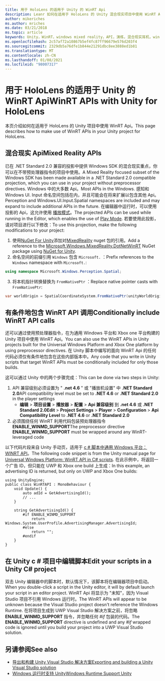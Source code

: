 ```yaml
---
title: 用于 HoloLens 的适用于 Unity 的 WinRT Api
description: Leanr 如何在适用于 HoloLens 的 Unity 混合现实项目中使用 WinRT Api 和 Windows 命名空间。
author: mikeriches
ms.author: mriches
ms.date: 03/21/2018
ms.topic: article
keywords: Unity，WinRT，windows mixed reality，API，演练，混合现实耳机，windows mixed reality 耳机，虚拟现实耳机，混合现实 Api
ms.openlocfilehash: 2c57af72a10867b5ef4fc87ff96679e576d203f4
ms.sourcegitcommit: 2329db5a76dfe1b844e21291dbc8ee3888ed1b81
ms.translationtype: MT
ms.contentlocale: zh-CN
ms.lasthandoff: 01/08/2021
ms.locfileid: "98007317"
---
```

# <a name="winrt-apis-with-unity-for-hololens"></a><span data-ttu-id="b477c-104">用于 HoloLens 的适用于 Unity 的 WinRT Api</span><span class="sxs-lookup"><span data-stu-id="b477c-104">WinRT APIs with Unity for HoloLens</span></span>

<span data-ttu-id="b477c-105">本页介绍如何在适用于 HoloLens 的 Unity 项目中使用 WinRT Api。</span><span class="sxs-lookup"><span data-stu-id="b477c-105">This page describes how to make use of WinRT APIs in your Unity project for HoloLens.</span></span>

## <a name="mixed-reality-apis"></a><span data-ttu-id="b477c-106">混合现实 Api</span><span class="sxs-lookup"><span data-stu-id="b477c-106">Mixed Reality APIs</span></span>

<span data-ttu-id="b477c-107">已在 .NET Standard 2.0 兼容的投影中提供 Windows SDK 的混合现实重点，你可以在不带预处理器指令的项目中使用。</span><span class="sxs-lookup"><span data-stu-id="b477c-107">A Mixed Reality focused subset of the Windows SDK has been made available in a .NET Standard 2.0 compatible projection, which you can use in your project without preprocessor directives.</span></span> <span data-ttu-id="b477c-108">Windows 中的大多数 Api。</span><span class="sxs-lookup"><span data-stu-id="b477c-108">Most APIs in the Windows.</span></span> <span data-ttu-id="b477c-109">感知和 Windows UI. Input 命名空间包括在内，并且可能会在将来扩展以包含其他 Api。</span><span class="sxs-lookup"><span data-stu-id="b477c-109">Perception and Windows.UI.Input.Spatial namespaces are included and may expand to include additional APIs in the future.</span></span> <span data-ttu-id="b477c-110">在编辑器中运行时，可以使用投影的 Api，这允许使用 [播放模式](https://docs.microsoft.com//windows/mixed-reality/unity-play-mode)。</span><span class="sxs-lookup"><span data-stu-id="b477c-110">The projected APIs can be used while running in the Editor, which enables the use of [Play Mode](https://docs.microsoft.com//windows/mixed-reality/unity-play-mode).</span></span> <span data-ttu-id="b477c-111">若要使用此投影，请对项目进行以下修改：</span><span class="sxs-lookup"><span data-stu-id="b477c-111">To use this projection, make the following modifications to your project:</span></span>

1) <span data-ttu-id="b477c-112">使用[NuGet For Unity](https://github.com/GlitchEnzo/NuGetForUnity)添加对[MixedReality](https://www.nuget.org/packages/Microsoft.Windows.MixedReality.DotNetWinRT) nuget 包的引用。</span><span class="sxs-lookup"><span data-stu-id="b477c-112">Add a reference to the [Microsoft.Windows.MixedReality.DotNetWinRT](https://www.nuget.org/packages/Microsoft.Windows.MixedReality.DotNetWinRT) NuGet package using [NuGet for Unity](https://github.com/GlitchEnzo/NuGetForUnity).</span></span>
2) <span data-ttu-id="b477c-113">命名空间的前缀引用 `Windows` 包含 `Microsoft.` ：</span><span class="sxs-lookup"><span data-stu-id="b477c-113">Prefix references to the `Windows` namespace with `Microsoft.`:</span></span>
```cs
using namespace Microsoft.Windows.Perception.Spatial;
```
3) <span data-ttu-id="b477c-114">将本机指针转换替换为 `FromNativePtr` ：</span><span class="sxs-lookup"><span data-stu-id="b477c-114">Replace native pointer casts with `FromNativePtr`:</span></span>
```cs
var worldOrigin = SpatialCoordinateSystem.FromNativePtr(unityWorldOriginPtr);
```

## <a name="conditionally-include-winrt-api-calls"></a><span data-ttu-id="b477c-115">有条件地包含 WinRT API 调用</span><span class="sxs-lookup"><span data-stu-id="b477c-115">Conditionally include WinRT API calls</span></span>

<span data-ttu-id="b477c-116">还可以通过使用预处理器指令，在为通用 Windows 平台和 Xbox one 平台构建的 Unity 项目中使用 WinRT Api。</span><span class="sxs-lookup"><span data-stu-id="b477c-116">You can also use the WinRT APIs in Unity projects built for the Universal Windows Platform and Xbox One platform by using preprocessor directives.</span></span> <span data-ttu-id="b477c-117">在 Unity 脚本中编写的面向 WinRT Api 的任何代码必须仅有条件地包含在这些内部版本中。</span><span class="sxs-lookup"><span data-stu-id="b477c-117">Any code that you write in Unity scripts that target WinRT APIs must be conditionally included for only those builds.</span></span> 

<span data-ttu-id="b477c-118">这可以通过 Unity 中的两个步骤完成：</span><span class="sxs-lookup"><span data-stu-id="b477c-118">This can be done via two steps in Unity:</span></span>
1) <span data-ttu-id="b477c-119">API 兼容级别必须设置为 " **.net 4.6** " 或 "播放机设置" 中 **.NET Standard 2.0**</span><span class="sxs-lookup"><span data-stu-id="b477c-119">API compatibility level must be set to **.NET 4.6** or **.NET Standard 2.0** in the player settings</span></span>
    - <span data-ttu-id="b477c-120">**编辑**  > **项目设置**  > **播放器**  > **配置**  > **Api 兼容级别** 到 **.net 4.6** 或 **.NET Standard 2.0**</span><span class="sxs-lookup"><span data-stu-id="b477c-120">**Edit** > **Project Settings** > **Player** > **Configuration** > **Api Compatibility Level** to **.NET 4.6** or **.NET Standard 2.0**</span></span>
2) <span data-ttu-id="b477c-121">必须围绕任何 WinRT 利用代码包装预处理器指令 **ENABLE_WINMD_SUPPORT**</span><span class="sxs-lookup"><span data-stu-id="b477c-121">The preprocessor directive **ENABLE_WINMD_SUPPORT** must be wrapped around any WinRT-leveraged code</span></span>

<span data-ttu-id="b477c-122">以下代码片段来自 Unity 手动页，适用于 [c # 脚本中通用 Windows 平台： WINRT API](https://docs.unity3d.com/Manual/windowsstore-scripts.html)。</span><span class="sxs-lookup"><span data-stu-id="b477c-122">The following code snippet is from the Unity manual page for [Universal Windows Platform: WinRT API in C# scripts](https://docs.unity3d.com/Manual/windowsstore-scripts.html).</span></span> <span data-ttu-id="b477c-123">在此示例中，将返回一个广告 ID，但只能在 UWP 和 Xbox one build 上生成：</span><span class="sxs-lookup"><span data-stu-id="b477c-123">In this example, an advertising ID is returned, but only on UWP and Xbox One builds:</span></span>

```
using UnityEngine;
public class WinRTAPI : MonoBehaviour {
    void Update() {
        auto adId = GetAdvertisingId();
        // ...
    }

    string GetAdvertisingId() {
        #if ENABLE_WINMD_SUPPORT
            return Windows.System.UserProfile.AdvertisingManager.AdvertisingId;
        #else
            return "";
        #endif
    }
}
```

## <a name="edit-your-scripts-in-a-unity-c-project"></a><span data-ttu-id="b477c-124">在 Unity c # 项目中编辑脚本</span><span class="sxs-lookup"><span data-stu-id="b477c-124">Edit your scripts in a Unity C# project</span></span>

<span data-ttu-id="b477c-125">双击 Unity 编辑器中的脚本时，默认情况下，该脚本将在编辑器项目中启动。</span><span class="sxs-lookup"><span data-stu-id="b477c-125">When you double-click a script in the Unity editor, it will by default launch your script in an editor project.</span></span> <span data-ttu-id="b477c-126">WinRT Api 将显示为 "未知"，因为 Visual Studio 项目不引用 Windows 运行时。</span><span class="sxs-lookup"><span data-stu-id="b477c-126">The WinRT APIs will appear to be unknown because the Visual Studio project doesn't reference the Windows Runtime.</span></span> <span data-ttu-id="b477c-127">在将项目生成到 UWP Visual Studio 解决方案之前，将忽略 **ENABLE_WINMD_SUPPORT** 指令，并忽略任何 *#if* 包装的代码。</span><span class="sxs-lookup"><span data-stu-id="b477c-127">The **ENABLE_WINMD_SUPPORT** directive is undefined and any *#if* wrapped code is ignored until you build your project into a UWP Visual Studio solution.</span></span>

## <a name="see-also"></a><span data-ttu-id="b477c-128">另请参阅</span><span class="sxs-lookup"><span data-stu-id="b477c-128">See also</span></span>
* [<span data-ttu-id="b477c-129">导出和构建 Unity Visual Studio 解决方案</span><span class="sxs-lookup"><span data-stu-id="b477c-129">Exporting and building a Unity Visual Studio solution</span></span>](exporting-and-building-a-unity-visual-studio-solution.md)
* [<span data-ttu-id="b477c-130">Windows 运行时支持 Unity</span><span class="sxs-lookup"><span data-stu-id="b477c-130">Windows Runtime Support Unity</span></span>](https://docs.unity3d.com/Manual/IL2CPP-WindowsRuntimeSupport.html)
